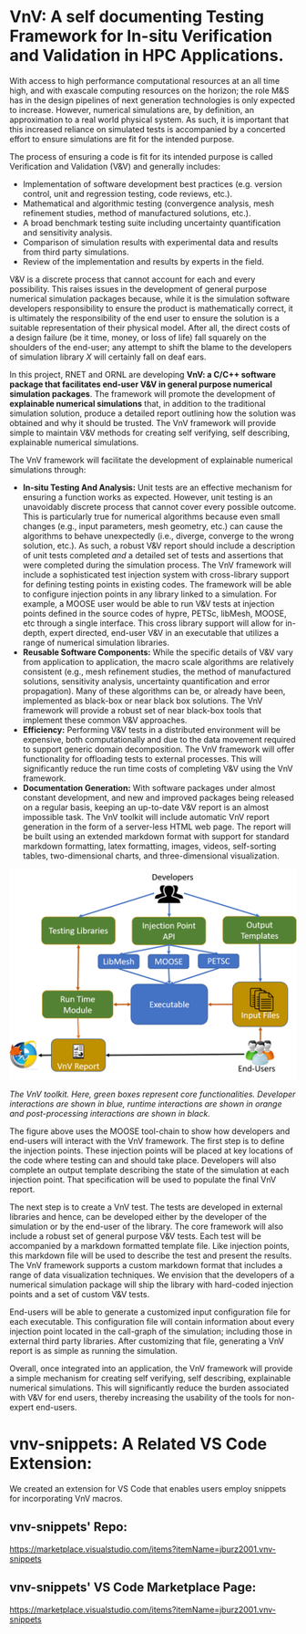 # VnV: A self documenting Testing Framework for In-situ Verification and Validation in HPC Applications.


With access to high performance computational resources at an all time high, and with exascale computing resources on the horizon; the role M&S has in the design pipelines of next generation technologies is only expected to increase. However, numerical simulations are, by definition, an approximation to a real world physical system. As such, it is important that this increased reliance on simulated tests is accompanied by a concerted effort to ensure simulations are fit for the intended purpose.
 
The process of ensuring a code is fit for its intended purpose is called Verification and Validation (V&V) and generally includes:
- Implementation of software development best practices (e.g. version control, unit and regression testing, code reviews, etc.).
 - Mathematical and algorithmic testing (convergence analysis, mesh refinement studies, method of manufactured solutions, etc.).
 - A broad benchmark testing suite including uncertainty quantification and sensitivity analysis.
- Comparison of simulation results with experimental data and results from third party simulations. 
- Review of the implementation and results by experts in the field.

V&V is a discrete process that cannot account for each and every possibility. This raises issues in the development of general purpose numerical simulation packages because, while it is the simulation software developers responsibility to ensure the product is mathematically correct, it is ultimately the responsibility of the end user to ensure the solution is a suitable representation of their physical model. After all, the direct costs of a design failure (be it time, money, or loss of life) fall squarely on the shoulders of the end-user; any attempt to shift the blame to the developers of simulation library *X* will certainly fall on deaf ears.

In this project, RNET and ORNL are developing **VnV: a C/C++ software package that facilitates end-user V&V in general purpose numerical simulation packages**. The framework will promote the development of **explainable numerical simulations** that, in addition to the traditional simulation solution, produce a detailed report outlining how the solution was obtained and why it should be trusted. The VnV framework will provide simple to maintain V&V methods for creating  self verifying, self describing, explainable numerical simulations.

 The VnV framework will facilitate the development of explainable numerical simulations through:
- **In-situ Testing And Analysis:** Unit tests are an effective mechanism for ensuring a function works as expected. However, unit testing is an unavoidably discrete process that cannot cover every possible outcome. This is particularly true for numerical algorithms because even small changes (e.g., input parameters, mesh geometry, etc.) can cause the algorithms to behave unexpectedly (i.e., diverge, converge to the wrong solution, etc.). As such, a robust V&V report should include a description of unit tests completed *and* a detailed set of tests and assertions that were completed during the simulation process. The VnV framework will include a sophisticated test injection system with cross-library support for defining testing points in existing codes. The framework will be able to configure injection points in any library linked to a simulation. For example, a MOOSE user would be able to run V&V tests at injection points defined in the source codes of hypre, PETSc, libMesh, MOOSE, etc through a single interface. This cross library support will allow for in-depth, expert directed, end-user V&V in an executable that utilizes a range of numerical simulation libraries.
- **Reusable Software Components:** While the specific details of V&V vary from application to application, the macro scale algorithms are relatively consistent (e.g., mesh refinement studies, the method of manufactured solutions, sensitivity analysis, uncertainty quantification and error propagation). Many of these algorithms can be, or already have been, implemented as black-box or near black box solutions. The VnV framework will provide a robust set of near black-box tools that implement these common V&V approaches.
- **Efficiency:** Performing V&V tests in a distributed environment will be expensive, both computationally and due to the data movement required to support generic domain decomposition. The VnV framework will offer functionality for offloading tests to external processes. This will significantly reduce the run time costs of completing V&V using the VnV framework.
- **Documentation Generation:** With software packages under almost constant development, and new and improved packages being released on a regular basis, keeping an up-to-date V&V report is an almost impossible task. The VnV toolkit will include automatic VnV report generation in the form of a server-less HTML web page. The report will be built using an extended markdown format with support for standard markdown formatting, latex formatting, images, videos, self-sorting tables, two-dimensional charts, and three-dimensional visualization.
 
![](docs/figures/VnVOut.png)

*The VnV toolkit. Here, green boxes represent core functionalities. Developer interactions are shown in blue, runtime interactions are shown in orange and post-processing interactions are shown in black.*

The figure above uses the MOOSE tool-chain to show how developers and end-users will interact with the VnV framework. The first step is to define the injection points. These injection points will be placed at key locations of the code where testing can and should take place. Developers will also complete an output template describing the state of the simulation at each injection point. That specification will be used to populate the final VnV report.

The next step is to create a VnV test. The tests are developed in external libraries and hence, can be developed either by the developer of the simulation or by the end-user of the library. The core framework will also include a robust set of general purpose V&V tests. Each test will be accompanied by a markdown formatted template file. Like injection points, this markdown file will be used to describe the test and present the results. The VnV framework supports a custom markdown format that includes a range of data visualization techniques. We envision that the developers of a numerical simulation package will ship the library with hard-coded injection points and a set of custom V&V tests.

End-users will be able to generate a customized input configuration file for each executable. This configuration file will contain information about every injection point located in the call-graph of the simulation; including those in external third party libraries. After customizing that file, generating a VnV report is as simple as running the simulation.

Overall, once integrated into an application, the VnV framework will provide a simple mechanism for creating self verifying, self describing, explainable numerical simulations. This will significantly reduce the burden associated with V&V for end users, thereby increasing the usability of the tools for non-expert end-users. 

    
# vnv-snippets: A Related VS Code Extension:

We created an extension for VS Code that enables users employ snippets for incorporating VnV macros.

## vnv-snippets' Repo:

https://marketplace.visualstudio.com/items?itemName=jburz2001.vnv-snippets

## vnv-snippets' VS Code Marketplace Page:
https://marketplace.visualstudio.com/items?itemName=jburz2001.vnv-snippets

